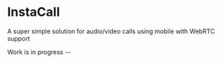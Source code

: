 InstaCall
=========

A super simple solution for audio/video calls using mobile with WebRTC support

Work is in progress --   
